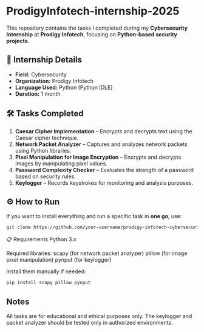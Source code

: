 # ProdigyInfotech-internship-2025

This repository contains the tasks I completed during my **Cybersecurity Internship** at **Prodigy Infotech**, focusing on **Python-based security projects**.

## 📌 Internship Details
- **Field:** Cybersecurity  
- **Organization:** Prodigy Infotech  
- **Language Used:** Python (Python IDLE)  
- **Duration:** 1 month

## 🛠 Tasks Completed
1. **Caesar Cipher Implementation** – Encrypts and decrypts text using the Caesar cipher technique.  
2. **Network Packet Analyzer** – Captures and analyzes network packets using Python libraries.  
3. **Pixel Manipulation for Image Encryption** – Encrypts and decrypts images by manipulating pixel values.  
4. **Password Complexity Checker** – Evaluates the strength of a password based on security rules.  
5. **Keylogger** – Records keystrokes for monitoring and analysis purposes.  

## ⚙️ How to Run 
If you want to install everything and run a specific task in **one go**, use:
```bash
git clone https://github.com/your-username/prodigy-infotech-cybersecurity.git 
```
📋 Requirements
Python 3.x

Required libraries:
scapy (for network packet analyzer)
pillow (for image pixel manipulation)
pynput (for keylogger)

Install them manually if needed:
```bash
pip install scapy pillow pynput
```
## Notes
All tasks are for educational and ethical purposes only.
The keylogger and packet analyzer should be tested only in authorized environments.






